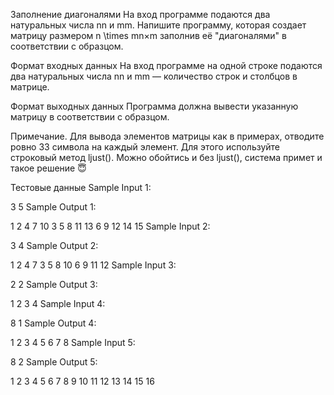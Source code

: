 Заполнение диагоналями 
На вход программе подаются два натуральных числа nn и mm. Напишите программу, которая создает матрицу размером n \times mn×m заполнив её "диагоналями" в соответствии с образцом.

Формат входных данных
На вход программе на одной строке подаются два натуральных числа nn и mm — количество строк и столбцов в матрице.

Формат выходных данных
Программа должна вывести указанную матрицу в соответствии с образцом.

Примечание. Для вывода элементов матрицы как в примерах, отводите ровно 33 символа на каждый элемент. Для этого используйте строковый метод ljust(). Можно обойтись и без ljust(), система примет и такое решение 😇

Тестовые данные 
Sample Input 1:

3 5
Sample Output 1:

1  2  4  7  10
3  5  8  11 13
6  9  12 14 15
Sample Input 2:

3 4
Sample Output 2:

1  2  4  7
3  5  8  10
6  9  11 12
Sample Input 3:

2 2
Sample Output 3:

1  2
3  4
Sample Input 4:

8 1
Sample Output 4:

1
2
3
4
5
6
7
8
Sample Input 5:

8 2
Sample Output 5:

1  2
3  4
5  6
7  8
9  10
11 12
13 14
15 16
